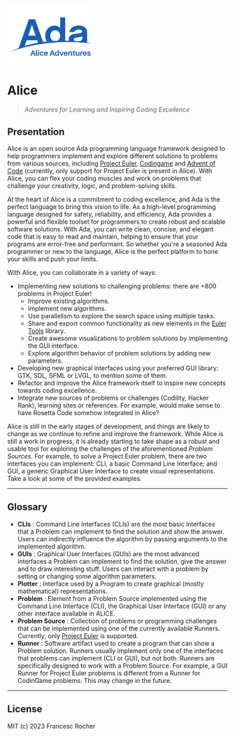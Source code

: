 <!--
[![Alire](https://img.shields.io/endpoint?url=https://alire.ada.dev/badges/alice.json)](https://alire.ada.dev/crates/alice.html)
[![Alire CI/CD](https://img.shields.io/endpoint?url=https://alire-crate-ci.ada.dev/badges/alice.json)](https://alire-crate-ci.ada.dev/crates/alice.html)
[![GitHub release](https://img.shields.io/github/release/rocher/alice.svg)](https://github.com/rocher/alice/releases/latest)
[![License](https://img.shields.io/github/license/rocher/alice.svg?color=blue)](https://github.com/rocher/alice/blob/master/LICENSE)
-->

<img src="Alice_Adventures.png" width="200" />

# Alice

> *Adventures for Learning and Inspiring Coding Excellence*

## Presentation

Alice is an open source Ada programming language framework designed to help
programmers implement and explore different solutions to problems from
various sources, including [Project Euler](https://projecteuler.net),
[Codingame](https://codingame.com) and [Advent of
Code](https://adventofcode.com) (currently, only support for Project Euler is
present in Alice). With Alice, you can flex your coding muscles and work on
problems that challenge your creativity, logic, and problem-solving skills.

At the heart of Alice is a commitment to coding excellence, and Ada is the
perfect language to bring this vision to life. As a high-level programming
language designed for safety, reliability, and efficiency, Ada provides a
powerful and flexible toolset for programmers to create robust and scalable
software solutions. With Ada, you can write clean, concise, and elegant code
that is easy to read and maintain, helping to ensure that your programs are
error-free and performant. So whether you're a seasoned Ada programmer or new
to the language, Alice is the perfect platform to hone your skills and push
your limits.

With Alice, you can collaborate in a variety of ways:
   * Implementing new solutions to challenging problems: there are +800
     problems in Project Euler!
      * Improve existing algorithms.
      * Implement new algorithms.
      * Use parallelism to explore the search space using multiple tasks.
      * Share and export common functionality as new elements in the [Euler
        Tools](https://github.com/rocher/euler_tools) library.
      * Create awesome visualizations to problem solutions by implementing
        the GUI interface.
      * Explore algorithm behavior of problem solutions by adding new
        parameters.
   * Developing new graphical interfaces using your preferred GUI library:
     GTK, SDL, SFML or LVGL, to mention some of them.
   * Refactor and improve the Alice framework itself to inspire new concepts
     towards coding excellence.
   * Integrate new sources of problems or challenges (Codility, Hacker Rank),
     learning sites or references. For example, would make sense to have
     Rosetta Code somehow integrated in Alice?

Alice is still in the early stages of development, and things are likely to
change as we continue to refine and improve the framework. While Alice is
still a work in progress, it is already starting to take shape as a robust
and usable tool for exploring the challenges of the aforementioned _Problem
Sources_. For example, to solve a Project Euler problem, there are two
interfaces you can implement: CLI, a basic Command Line Interface; and GUI, a
generic Graphical User Interface to create visual representations. Take a
look at some of the provided examples.

---
## Glossary

   * **CLIs** : Command Line Interfaces (CLIs) are the most basic interfaces
     that a Problem can implement to find the solution and show the answer.
     Users can indirectly influence the algorithm by passing arguments to the
     implemented algorithm.
   * **GUIs** : Graphical User Interfaces (GUIs) are the most advanced
     interfaces a Problem can implement to find the solution, give the answer
     and to draw interesting stuff. Users can interact with a problem by
     setting or changing some algorithm parameters.
   * **Plotter** : Interface used by a Program to create graphical (mostly
     mathematical) representations.
   * **Problem** : Element from a Problem Source implemented using the
    Command Line Interface (CLI), the Graphical User Interface (GUI) or any
    other interface available in ALICE.
   * **Problem Source** : Collection of problems or programming challenges
     that can be implemented using one of the currently available Runners.
     Currently, only [Project Euler](https://projecteuler.net) is supported.
   * **Runner** : Software artifact used to create a program that can show a
     Problem solution. Runners usually implement only one of the interfaces
     that problems can implement (CLI or GUI), but not both. Runners are
     specifically designed to work with a Problem Source. For example, a GUI
     Runner for Project Euler problems is different from a Runner for
     CodinGame problems. This may change in the future.

---
## License
MIT (c) 2023 Francesc Rocher
